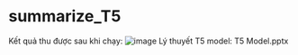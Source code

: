# summarize_T5
Kết quả thu được sau khi chạy:
![image](https://github.com/thailevann/summarize_T5/assets/82956224/73049fcc-9353-4299-be9b-e16e6238c3e9)
Lý thuyết T5 model: T5 Model.pptx

